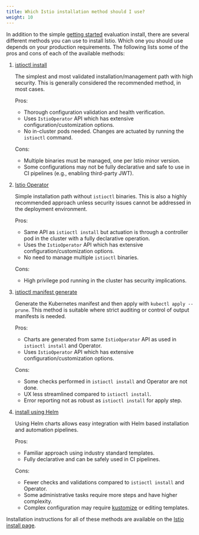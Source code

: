 ```yaml
---
title: Which Istio installation method should I use?
weight: 10
---
```


In addition to the simple [getting started](/docs/setup/getting-started) evaluation install, there are several different
methods you can use to install Istio. Which one you should use depends on your production requirements.
The following lists some of the pros and cons of each of the available methods:

1. [istioctl install](/docs/setup/install/istioctl/)

    The simplest and most validated installation/management path with high security.
    This is generally considered the recommended method, in most cases.

    Pros:

    - Thorough configuration validation and health verification.
    - Uses `IstioOperator` API which has extensive configuration/customization options.
    - No in-cluster pods needed. Changes are actuated by running the `istioctl` command.

    Cons:

    - Multiple binaries must be managed, one per Istio minor version.
    - Some configurations may not be fully declarative and safe to use in CI pipelines (e.g., enabling third-party JWT).

1. [Istio Operator](/docs/setup/install/operator/)

    Simple installation path without `istioctl` binaries. This is also a highly recommended approach unless
    security issues cannot be addressed in the deployment environment.

    Pros:

    - Same API as `istioctl install` but actuation is through a controller pod in the cluster with a fully declarative operation.
    - Uses the `IstioOperator` API which has extensive configuration/customization options.
    - No need to manage multiple `istioctl` binaries.

    Cons:

    - High privilege pod running in the cluster has security implications.

1. [istioctl manifest generate](/docs/setup/install/istioctl/#generate-a-manifest-before-installation)

    Generate the Kubernetes manifest and then apply with `kubectl apply --prune`.
    This method is suitable where strict auditing or control of output manifests is needed.

    Pros:

    - Charts are generated from same `IstioOperator` API as used in `istioctl install` and Operator.
    - Uses `IstioOperator` API which has extensive configuration/customization options.

    Cons:

    - Some checks performed in `istioctl install` and Operator are not done.
    - UX less streamlined compared to `istioctl install`.
    - Error reporting not as robust as `istioctl install` for apply step.

1. [install using Helm](/docs/setup/install/helm/)

    Using Helm charts allows easy integration with Helm based installation and automation pipelines.

    Pros:

    - Familiar approach using industry standard templates.
    - Fully declarative and can be safely used in CI pipelines.

    Cons:

    - Fewer checks and validations compared to `istioctl install` and Operator.
    - Some administrative tasks require more steps and have higher complexity.
    - Complex configuration may require [kustomize](https://kubernetes.io/docs/tasks/manage-kubernetes-objects/kustomization/) or editing templates.

Installation instructions for all of these methods are available on the [Istio install page](/docs/setup/install).
